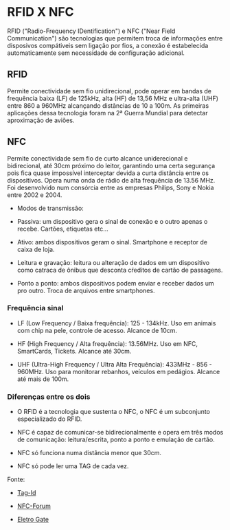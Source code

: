 # RFID X NFC 
   
<p>
   RFID ("Radio-Frequency IDentification") e NFC ("Near Field Communication") são tecnologias que permitem troca de informações entre disposivos compátiveis sem ligação por fios, a conexão é estabelecida automaticamente sem necessidade de configuração adicional.
</p> 

  ## RFID
 <p>
 Permite conectividade sem fio unidirecional, pode operar em bandas de frequência baixa (LF) de 125kHz, alta (HF) de 13,56 MHz e ultra-alta (UHF) entre 860 a 960MHz alcançando distãncias de 10 a 100m. As primeiras aplicações dessa tecnologia foram na 2ª Guerra Mundial para detectar aproximação de aviões.
   
 ## NFC
 <p>
 Permite conectividade sem fio de curto alcance uniderecional e bidirecional, até 30cm próximo do leitor, garantindo uma certa segurança pois fica quase impossível interceptar devida a curta distância entre os dispositivos. Opera numa onda de rádio de alta frequência de 13.56 MHz. Foi desenvolvido num consórcia entre as empresas Philips, Sony e Nokia entre 2002 e 2004.
 </p>

<p> 
   
  - Modos de transmissão:

  - Passiva: um dispositivo gera o sinal de conexão e o outro apenas o recebe. Cartões, etiquetas etc...

  - Ativo: ambos dispositivos geram o sinal. Smartphone e receptor de caixa de loja.

  - Leitura e gravação: leitura ou alteração de dados em um dispositivo como catraca de ônibus que desconta cŕeditos de cartão de passagens.

  - Ponto a ponto: ambos dispositivos podem enviar e receber dados um pro outro. Troca de arquivos entre smartphones.

</p>

### Frequência sinal
<p>
   
   - LF (Low Frequency / Baixa frequência): 125 - 134kHz. Uso em animais com chip na pele, controle de acesso. Alcance de 10cm.
   
   - HF (High Frequency / Alta frequência): 13.56MHz. Uso em NFC, SmartCards, Tickets. Alcance até 30cm.
   
   - UHF (Ultra-High Frequency / Ultra Alta Frequência): 433MHz - 856 - 960MHz. Uso para monitorar rebanhos, veículos em pedágios. Alcance até mais de 100m.
</p>
 </p>

 ### Diferenças entre os dois
 <p>
   
  - O RFID é a tecnologia que sustenta o NFC, o NFC é um subconjunto especializado do RFID.

  - NFC é capaz de comunicar-se bidirecionalmente e opera em três modos de comunicação: leitura/escrita, ponto a ponto e emulação de cartão.

  - NFC só funciona numa distância menor que 30cm.

  - NFC só pode ler uma TAG de cada vez.
 </p>
 
Fonte:
 <p>
   
 - [Tag-Id](https://www.tag-id.com.br/blog/rfid-vs-nfc)
   
 - [NFC-Forum](https://nfc-forum.org)

 - [Eletro Gate](https://blog.eletrogate.com/guia-basico-da-nfc-para-arduino)
 
</p>

  
